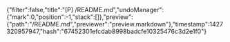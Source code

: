 {"filter":false,"title":"[P] /README.md","undoManager":{"mark":0,"position":-1,"stack":[]},"preview":{"path":"/README.md","previewer":"preview.markdown"},"timestamp":1427320957947,"hash":"67452301efcdab8998badcfe10325476c3d2e1f0"}